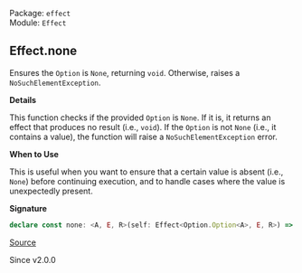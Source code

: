 Package: `effect`<br />
Module: `Effect`<br />

## Effect.none

Ensures the `Option` is `None`, returning `void`. Otherwise, raises a
`NoSuchElementException`.

**Details**

This function checks if the provided `Option` is `None`. If it is, it returns
an effect that produces no result (i.e., `void`). If the `Option` is not
`None` (i.e., it contains a value), the function will raise a
`NoSuchElementException` error.

**When to Use**

This is useful when you want to ensure that a certain value is absent (i.e.,
`None`) before continuing execution, and to handle cases where the value is
unexpectedly present.

**Signature**

```ts
declare const none: <A, E, R>(self: Effect<Option.Option<A>, E, R>) => Effect<void, E | Cause.NoSuchElementException, R>
```

[Source](https://github.com/Effect-TS/effect/tree/main/packages/effect/src/Effect.ts#L3079)

Since v2.0.0